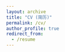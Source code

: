 ```yaml
---
layout: archive
title: "CV (简历)"
permalink: /cv/
author_profile: true
redirect_from:
  - /resume
---
```



